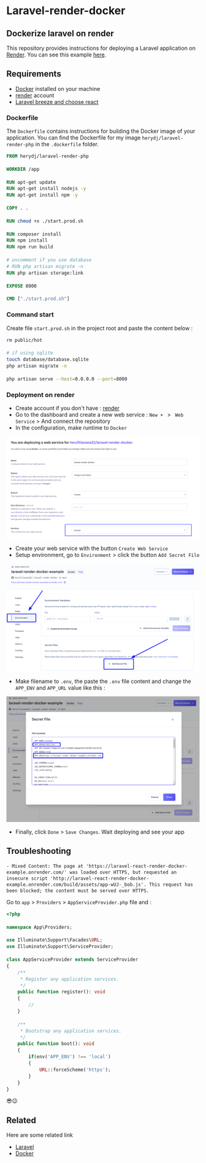 # Laravel-render-docker

## Dockerize laravel on render

This repository provides instructions for deploying a Laravel application on [Render](https://render.com/). You can see this example [here](https://laravel-react-render-docker-example.onrender.com).

## Requirements

-   [Docker](https://docs.docker.com/) installed on your machine
-   [render](https://render.com/) account
-   [Laravel breeze and choose react](https://bootcamp.laravel.com/inertia/installation#installing-laravel-breeze)

### Dockerfile

The `Dockerfile` contains instructions for building the Docker image of your application. You can find the Dockerfile for my image `herydj/laravel-render-php` in the `.dockerfile` folder.

```dockerfile
FROM herydj/laravel-render-php

WORKDIR /app

RUN apt-get update
RUN apt-get install nodejs -y
RUN apt-get install npm -y

COPY . .

RUN chmod +x ./start.prod.sh

RUN composer install
RUN npm install
RUN npm run build

# uncomment if you use database
# RUN php artisan migrate -n
RUN php artisan storage:link

EXPOSE 8000

CMD ["./start.prod.sh"]
```

### Command start

Create file `start.prod.sh` in the project root and paste the content below :

```bash
rm public/hot

# if using sqlite
touch database/database.sqlite
php artisan migrate -n

php artisan serve --host=0.0.0.0 --port=8000
```

### Deployment on render

-   Create account if you don't have : [render](https://render.com/)
-   Go to the dashboard and create a new web service : `New + ` > ` Web Service` > And connect the repository
-   In the configuration, make runtime to `Docker`

![App Screenshot](./runtime.png)

-   Create your web service with the button `Create Web Service`
-   Setup environment, go to `Environment` > click the button `Add Secret File`

![App Screenshot](./secret.png)

-   Make filename to `.env`, the paste the `.env` file content and change the `APP_ENV` and `APP_URL` value like this :

![App Screenshot](./env.png)

-   Finally, click `Done` > `Save Changes`. Wait deploying and see your app 


## Troubleshooting

    - Mixed Content: The page at 'https://laravel-react-render-docker-example.onrender.com/' was loaded over HTTPS, but requested an insecure script 'http://laravel-react-render-docker-example.onrender.com/build/assets/app-wUJ-_bob.js'. This request has been blocked; the content must be served over HTTPS.

Go to `app` > `Providers` > `AppServiceProvider.php` file and :
```php
<?php

namespace App\Providers;

use Illuminate\Support\Facades\URL;
use Illuminate\Support\ServiceProvider;

class AppServiceProvider extends ServiceProvider
{
    /**
     * Register any application services.
     */
    public function register(): void
    {
        //
    }

    /**
     * Bootstrap any application services.
     */
    public function boot(): void
    {
        if(env('APP_ENV') !== 'local')
        {
            URL::forceScheme('https');
        }
    }
}

```
😎😉

## Related

Here are some related link

-   [Laravel](https://laravel.com/)
-   [Docker](https://www.docker.com/)
